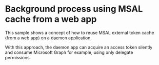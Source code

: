 # Background process using MSAL cache from a web app

This sample shows a concept of how to reuse MSAL external token cache (from a web app) on a daemon application. 

With this approach, the daemon app can acquire an access token silently and consume Microsoft Graph for example, using only delegate permissions.
